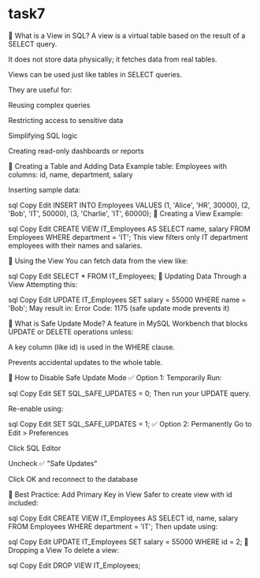 # task7

🔷 What is a View in SQL?
A view is a virtual table based on the result of a SELECT query.

It does not store data physically; it fetches data from real tables.

Views can be used just like tables in SELECT queries.

They are useful for:

Reusing complex queries

Restricting access to sensitive data

Simplifying SQL logic

Creating read-only dashboards or reports

🔷 Creating a Table and Adding Data
Example table: Employees with columns: id, name, department, salary

Inserting sample data:

sql
Copy
Edit
INSERT INTO Employees VALUES
(1, 'Alice', 'HR', 30000),
(2, 'Bob', 'IT', 50000),
(3, 'Charlie', 'IT', 60000);
🔷 Creating a View
Example:

sql
Copy
Edit
CREATE VIEW IT_Employees AS
SELECT name, salary
FROM Employees
WHERE department = 'IT';
This view filters only IT department employees with their names and salaries.

🔷 Using the View
You can fetch data from the view like:

sql
Copy
Edit
SELECT * FROM IT_Employees;
🔷 Updating Data Through a View
Attempting this:

sql
Copy
Edit
UPDATE IT_Employees
SET salary = 55000
WHERE name = 'Bob';
May result in: Error Code: 1175 (safe update mode prevents it)

🔷 What is Safe Update Mode?
A feature in MySQL Workbench that blocks UPDATE or DELETE operations unless:

A key column (like id) is used in the WHERE clause.

Prevents accidental updates to the whole table.

🔷 How to Disable Safe Update Mode
✅ Option 1: Temporarily
Run:

sql
Copy
Edit
SET SQL_SAFE_UPDATES = 0;
Then run your UPDATE query.

Re-enable using:

sql
Copy
Edit
SET SQL_SAFE_UPDATES = 1;
✅ Option 2: Permanently
Go to Edit > Preferences

Click SQL Editor

Uncheck ✅ "Safe Updates"

Click OK and reconnect to the database

🔷 Best Practice: Add Primary Key in View
Safer to create view with id included:

sql
Copy
Edit
CREATE VIEW IT_Employees AS
SELECT id, name, salary
FROM Employees
WHERE department = 'IT';
Then update using:

sql
Copy
Edit
UPDATE IT_Employees
SET salary = 55000
WHERE id = 2;
🔷 Dropping a View
To delete a view:

sql
Copy
Edit
DROP VIEW IT_Employees;
